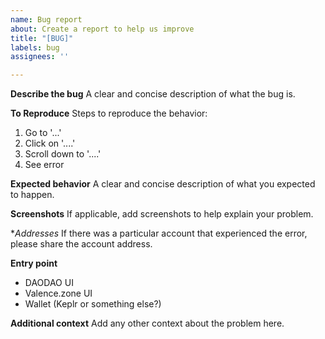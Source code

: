 ```yaml
---
name: Bug report
about: Create a report to help us improve
title: "[BUG]"
labels: bug
assignees: ''

---
```


**Describe the bug**
A clear and concise description of what the bug is.

**To Reproduce**
Steps to reproduce the behavior:
1. Go to '...'
2. Click on '....'
3. Scroll down to '....'
4. See error

**Expected behavior**
A clear and concise description of what you expected to happen.

**Screenshots**
If applicable, add screenshots to help explain your problem.

**Addresses*
If there was a particular account that experienced the error, please share the account address.

**Entry point**
 - DAODAO UI
- Valence.zone UI
- Wallet (Keplr or something else?)

**Additional context**
Add any other context about the problem here.
